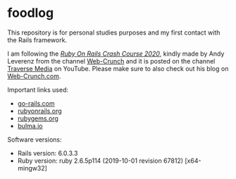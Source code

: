 # foodlog

This repository is for personal studies purposes and my first contact with the Rails framework.

I am following the [*Ruby On Rails Crash Course 2020*](https://www.youtube.com/watch?v=B3Fbujmgo60), kindly made by Andy Leverenz from the channel [Web-Crunch](https://www.youtube.com/c/Webcrunch) and it is posted on the channel [Traverse Media](https://www.youtube.com/user/TechGuyWeb) on YouTube. Please make sure to also check out his blog on [Web-Crunch.com](https://web-crunch.com/).

Important links used:
- [go-rails.com](https://gorails.com/)
- [rubyonrails.org](https://rubyonrails.org/)
- [rubygems.org](https://rubygems.org/)
- [bulma.io](https://bulma.io/)

Software versions:
- Rails version: 6.0.3.3
- Ruby version: ruby 2.6.5p114 (2019-10-01 revision 67812) [x64-mingw32]